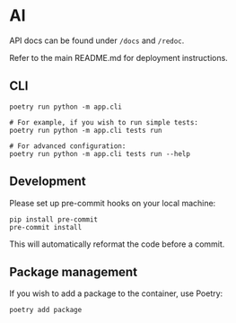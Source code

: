 # AI 

API docs can be found under `/docs` and `/redoc`.

Refer to the main README.md for deployment instructions.

## CLI

```
poetry run python -m app.cli

# For example, if you wish to run simple tests:
poetry run python -m app.cli tests run

# For advanced configuration:
poetry run python -m app.cli tests run --help
```


## Development

Please set up pre-commit hooks on your local machine:

```
pip install pre-commit
pre-commit install
```

This will automatically reformat the code before a commit.

## Package management

If you wish to add a package to the container, use Poetry:

```
poetry add package
```
